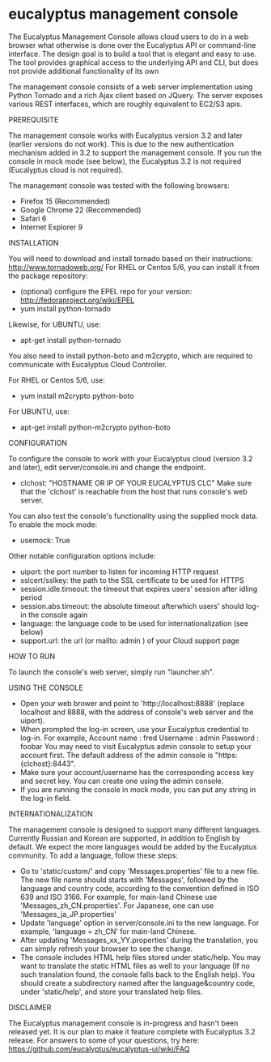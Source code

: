 eucalyptus management console
=============

The Eucalyptus Management Console allows cloud users to do in a web browser what otherwise is done over the Eucalyptus API or command-line interface. 
The design goal is to build a tool that is elegant and easy to use. 
The tool provides graphical access to the underlying API and CLI, but does not provide additional functionality of its own

The management console consists of a web server implementation using Python Tornado and a rich Ajax client based on JQuery.
The server exposes various REST interfaces, which are roughly equivalent to EC2/S3 apis. 

PREREQUISITE

The management console works with Eucalyptus version 3.2 and later (earlier versions do not work). 
This is due to the new authentication mechanism added in 3.2 to support the management console.
If you run the console in mock mode (see below), the Eucalyptus 3.2 is not required (Eucalyptus cloud is not required).

The management console was tested with the following browsers:
  - Firefox 15 (Recommended)
  - Google Chrome 22 (Recommended)
  - Safari 6
  - Internet Explorer 9 

INSTALLATION

You will need to download and install tornado based on their instructions: http://www.tornadoweb.org/
For RHEL or Centos 5/6, you can install it from the package repository:
  - (optional) configure the EPEL repo for your version: http://fedoraproject.org/wiki/EPEL
  - yum install python-tornado

Likewise, for UBUNTU, use:
  - apt-get install python-tornado

You also need to install python-boto and m2crypto, which are required to communicate with Eucalyptus Cloud Controller.

For RHEL or Centos 5/6, use:
  - yum install m2crypto python-boto

For UBUNTU, use:
  - apt-get install python-m2crypto python-boto


CONFIGURATION

To configure the console to work with your Eucalyptus cloud (version 3.2 and later), edit server/console.ini and change the endpoint. 
  - clchost: "HOSTNAME OR IP OF YOUR EUCALYPTUS CLC"
Make sure that the 'clchost' is reachable from the host that runs console's web server.

You can also test the console's functionality using the supplied mock data. To enable the mock mode:
  - usemock: True

Other notable configuration options include:
  - uiport: the port number to listen for incoming HTTP request
  - sslcert/sslkey: the path to the SSL certificate to be used for HTTPS
  - session.idle.timeout: the timeout that expires users' session after idling period
  - session.abs.timeout: the absolute timeout afterwhich users' should log-in the console again  
  - language: the language code to be used for internationalization (see below)
  - support.url: the url (or mailto: admin ) of your Cloud support page

HOW TO RUN

To launch the console's web server, simply run "launcher.sh". 

USING THE CONSOLE

  - Open your web brower and point to 'http://localhost:8888' (replace localhost and 8888, with the address of console's web server and the uiport).
  - When prompted the log-in screen, use your Eucalyptus credential to log-in. For example,
    Account name : fred
    Username     : admin
    Password     : foobar
    You may need to visit Eucalyptus admin console to setup your account first. The default address of the admin console is "https:{clchost}:8443".
  - Make sure your account/username has the corresponding access key and secret key. You can create one using the admin console.
  - If you are running the console in mock mode, you can put any string in the log-in field.

INTERNATIONALIZATION

The management console is designed to support many different languages. Currently Russian and Korean are supported, in addition to English by default.
We expect the more languages would be added by the Eucalyptus community. 
To add a language, follow these steps:
  - Go to 'static/custom/' and copy 'Messages.properties' file to a new file. The new file name should starts with 'Messages', followed by the language and country code, according to the convention defined in ISO 639 and ISO 3166. For example, for main-land Chinese use 'Messages_zh_CN.properties'. For Japanese, one can use 'Messages_ja_JP.properties'
  - Update 'language' option in server/console.ini to the new language. For example, 'language = zh_CN' for main-land Chinese.
  - After updating 'Messages_xx_YY.properties' during the translation, you can simply refresh your browser to see the change.
  - The console includes HTML help files stored under static/help. You may want to translate the static HTML files as well to your language (If no such translation found, the console falls back to the English help). You should create a subdirectory named after the language&country code, under 'static/help', and store your translated help files.

DISCLAIMER

The Eucalyptus management console is in-progress and hasn't been released yet. 
It is our plan to make it feature complete with Eucalyptus 3.2 release. 
For answers to some of your questions, try here: https://github.com/eucalyptus/eucalyptus-ui/wiki/FAQ

